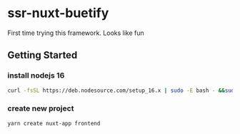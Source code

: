 # ssr-nuxt-buetify

First time trying this framework. Looks like fun

## Getting Started

### install nodejs 16

``` bash
curl -fsSL https://deb.nodesource.com/setup_16.x | sudo -E bash - &&sudo apt-get install -y nodejs
```

### create new project

``` yarn
yarn create nuxt-app frontend
```



